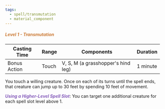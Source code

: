 ```yaml
---
tags:
  - spell/transmutation
  - material_component
---
```

##### *<span style="color:rgb(203, 123, 55)">Level 1 - Transmutation</span>*

|Casting Time|Range|Components|Duration|
|---|---|---|---|
|Bonus Action|Touch|V, S, M (a grasshopper's hind leg)|1 minute|


You touch a willing creature. Once on each of its turns until the spell ends, that creature can jump up to 30 feet by spending 10 feet of movement. 

***<span style="color:rgb(134, 93, 187)">Using a Higher-Level Spell Slot</span>***: You can target one additional creature for each spell slot level above 1.